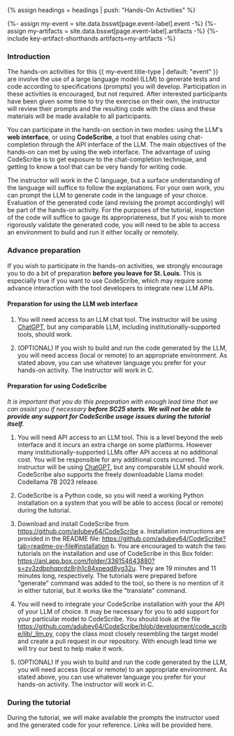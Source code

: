{% assign headings = headings | push: "Hands-On Activities" %}

{%- assign my-event = site.data.bsswt[page.event-label].event -%}
{%- assign my-artifacts = site.data.bsswt[page.event-label].artifacts -%}
{%- include key-artifact-shorthands artifacts=my-artifacts -%}

### Introduction

The hands-on activities for this {{ my-event.title-type | default: "event" }} are involve the use of a large language model (LLM) to generate tests and code according to specifications (prompts) you will develop.  Participation in these activities is encouraged, but not required.  After interested participants have been given some time to try the exercise on their own, the instructor will review their prompts and the resulting code with the class and these materials will be made available to all participants.

You can participate in the hands-on section in two modes: using the LLM's **web interface**, or using **CodeScribe**, a tool that enables using chat-completion through the API interface of the LLM. The main objectives of the hands-on can met by using the web interface. The advantage of using CodeScribe is to get exposure to the chat-completion technique, and getting to know a tool that can be very handy for writing code.

The instructor will work in the C language, but a surface understanding of the language will suffice to follow the explanations. For your own work, you can prompt the LLM to generate code in the language of your choice. Evaluation of the generated code (and revising the prompt accordingly) will be part of the hands-on activity.  For the purposes of the tutorial, inspection of the code will suffice to gauge its appropriateness, but if you wish to more rigorously validate the generated code, you will need to be able to access an environment to build and run it either locally or remotely.

### Advance preparation

If you wish to participate in the hands-on activities, we strongly encourage you to do a bit of preparation **before you leave for St. Louis**.  This is especially true if you want to use CodeScribe, which may require some advance interaction with the tool developers to integrate new LLM APIs.

#### Preparation for using the LLM **web interface**

1. You will need access to an LLM chat tool.  The instructor will be using [ChatGPT](https://chatgpt.com/), but any comparable LLM, including institutionally-supported tools, should work.

2. (OPTIONAL) If you wish to build and run the code generated by the LLM, you will need access (local or remote) to an appropriate environment.  As stated above, you can use whatever language you prefer for your hands-on activity.  The instructor will work in C.

#### Preparation for using **CodeScribe**

*It is important that you do this preparation with enough lead time that we can assist you if necessary **before SC25 starts**.  **We will not be able to provide any support for CodeScribe usage issues during the tutorial itself**.*

1. You will need API access to an LLM tool. This is a level beyond the web interface and it incurs an extra charge on some platforms. However many institutionally-supported LLMs offer API access at no additional cost.  You will be responsible for any additional costs incurred. The instructor will be using [ChatGPT](https://chatgpt.com/), but any comparable LLM should work.  CodeScribe also supports the freely downloadable Llama model: Codellama 7B 2023 release.

2. CodeScribe is a Python code, so you will need a working Python installation on a system that you will be able to access (local or remote) during the tutorial.

3. Download and install CodeScribe from <https://github.com/adubey64/CodeScribe>
  a. Installation instructions are provided in the README file: <https://github.com/adubey64/CodeScribe?tab=readme-ov-file#installation>
  b. You are encouraged to watch the two tutorials on the installation and use of CodeScribe in this Box folder: <https://anl.app.box.com/folder/336154643880?s=zv3zdbphqprdz8rjh1c84xpeqd8yg32u>.  They are 19 minutes and 11 minutes long, respectively. The tutorials were prepared before "generate" command was added to the tool, so there is no mention of it in either tutorial, but it works like the "translate" command.

4. You will need to integrate your CodeScribe installation with your the API of your LLM of choice. It may be necessary for you to add support for your particular model to CodeScribe. You should look at the file <https://github.com/adubey64/CodeScribe/blob/development/code_scribe/lib/_llm.py>, copy the class most closely resembling the target model and create a pull request in our repository. With enough lead time we will try our best to help make it work.

5. (OPTIONAL) If you wish to build and run the code generated by the LLM, you will need access (local or remote) to an appropriate environment.  As stated above, you can use whatever language you prefer for your hands-on activity.  The instructor will work in C.

### During the tutorial

During the tutorial, we will make available the prompts the instructor used and the generated code for your reference.  Links will be provided here.

